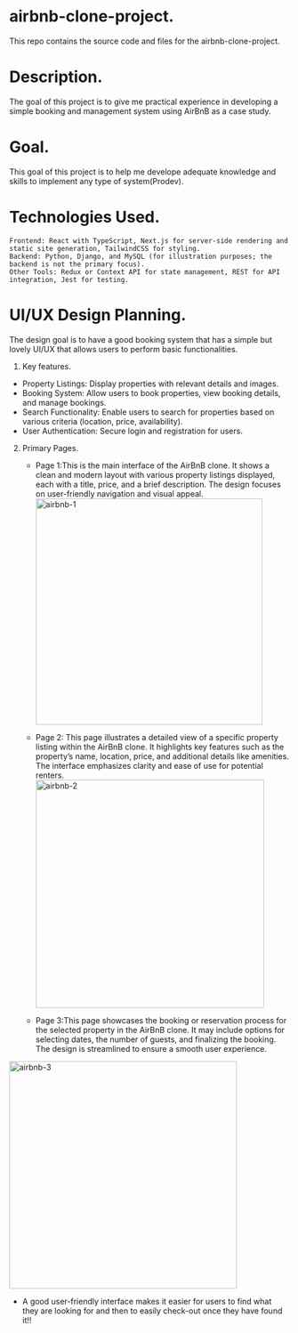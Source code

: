# airbnb-clone-project.
This repo contains the source code and files for the airbnb-clone-project.

# Description.
The goal of this project is to give me practical experience in developing a simple booking and management system using AirBnB as a case study.

# Goal.
This goal of this project is to help me develope adequate knowledge and skills to implement any type of system(Prodev).

# Technologies Used.

    Frontend: React with TypeScript, Next.js for server-side rendering and static site generation, TailwindCSS for styling.
    Backend: Python, Django, and MySQL (for illustration purposes; the backend is not the primary focus).
    Other Tools: Redux or Context API for state management, REST for API integration, Jest for testing.

# UI/UX Design Planning.
The design goal is to have a good booking system that has a simple but lovely UI/UX that allows users to perform basic functionalities.

   1. Key features.  
   - Property Listings: Display properties with relevant details and images.
   - Booking System: Allow users to book properties, view booking details, and manage bookings.
   - Search Functionality: Enable users to search for properties based on various criteria (location, price, availability).
   - User Authentication: Secure login and registration for users.

   2. Primary Pages.
      - Page 1:This is the main interface of the AirBnB clone. It shows a clean and modern layout with various property listings displayed, each with a title, price, and a brief description. The design focuses on user-friendly navigation and visual appeal.
        <img width="407" alt="airbnb-1" src="https://github.com/user-attachments/assets/d3c75178-e009-466e-aa42-0ece31d878a6">

      - Page 2: This page illustrates a detailed view of a specific property listing within the AirBnB clone. It highlights key features such as the property’s name, location, price, and additional details like amenities. The interface emphasizes clarity and ease of use for potential renters.
        <img width="410" alt="airbnb-2" src="https://github.com/user-attachments/assets/78798195-b2d6-45e5-95ba-77188ebde039">
        
      - Page 3:This page showcases the booking or reservation process for the selected property in the AirBnB clone. It may include options for selecting dates, the number of guests, and finalizing the booking. The design is streamlined to ensure a smooth user experience.
        
<img width="409" alt="airbnb-3" src="https://github.com/user-attachments/assets/013fb4a9-dd4d-4669-96d8-998d2fa6c4c1">

- A good user-friendly interface makes it easier for users to find what they are looking for and then to easily check-out once they have found it!!


        
      
      


